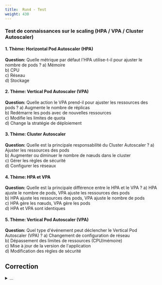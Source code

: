 ```yaml
---
title:  Run4 - Test
weight: 430
---
```



### Test de connaissances sur le scaling (HPA / VPA / Cluster Autoscaler)

#### 1. Thème: Horizontal Pod Autoscaler (HPA)
**Question:** Quelle métrique par défaut l'HPA utilise-t-il pour ajuster le nombre de pods ?
a) Mémoire  
b) CPU  
c) Réseau  
d) Stockage  

#### 2. Thème: Vertical Pod Autoscaler (VPA)
**Question:** Quelle action le VPA prend-il pour ajuster les ressources des pods ?
a) Augmente le nombre de réplicas  
b) Redémarre les pods avec de nouvelles ressources  
c) Modifie les limites de quota  
d) Change la stratégie de déploiement  

#### 3. Thème: Cluster Autoscaler
**Question:** Quelle est la principale responsabilité du Cluster Autoscaler ?
a) Ajuster les ressources des pods  
b) Augmenter ou diminuer le nombre de nœuds dans le cluster  
c) Gérer les règles de sécurité  
d) Configurer les réseaux  

#### 4. Thème: HPA et VPA
**Question:** Quelle est la principale différence entre le HPA et le VPA ?
a) HPA ajuste le nombre de pods, VPA ajuste les ressources des pods  
b) HPA ajuste les ressources des pods, VPA ajuste le nombre de pods  
c) HPA gère les nœuds, VPA gère les pods  
d) HPA et VPA sont identiques  

#### 5. Thème: Vertical Pod Autoscaler (VPA)
**Question:** Quel type d'événement peut déclencher le Vertical Pod Autoscaler (VPA) ?
a) Changement de configuration de réseau  
b) Dépassement des limites de ressources (CPU/mémoire)  
c) Mise à jour de la version de l'application  
d) Modification des règles de sécurité  


## Correction

<details><summary>...</summary>

1. b) CPU
2. b) Redémarre les pods avec de nouvelles ressources
3. b) Augmenter ou diminuer le nombre de nœuds dans le cluster
4. a) HPA ajuste le nombre de pods, VPA ajuste les ressources des pods
5. b) Dépassement des limites de ressources (CPU/mémoire)

</details>